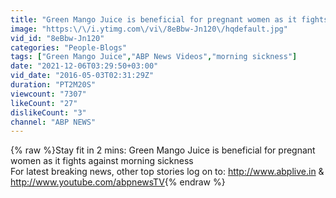 ```yaml
---
title: "Green Mango Juice is beneficial for pregnant women as it fights against morning sickness"
image: "https:\/\/i.ytimg.com\/vi\/8eBbw-Jn120\/hqdefault.jpg"
vid_id: "8eBbw-Jn120"
categories: "People-Blogs"
tags: ["Green Mango Juice","ABP News Videos","morning sickness"]
date: "2021-12-06T03:29:50+03:00"
vid_date: "2016-05-03T02:31:29Z"
duration: "PT2M20S"
viewcount: "7307"
likeCount: "27"
dislikeCount: "3"
channel: "ABP NEWS"
---
```

{% raw %}Stay fit in 2 mins: Green Mango Juice is beneficial for pregnant women as it fights against morning sickness<br />For latest breaking news, other top stories log on to: <a rel="nofollow" target="blank" href="http://www.abplive.in">http://www.abplive.in</a> &amp; <a rel="nofollow" target="blank" href="http://www.youtube.com/abpnewsTV">http://www.youtube.com/abpnewsTV</a>{% endraw %}
